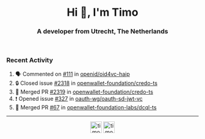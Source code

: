 <h1 align="center">Hi 👋, I'm Timo</h1>
<h3 align="center">A developer from Utrecht, The Netherlands</h3>
<br/>
<!-- https://github.com/rahuldkjain/github-profile-readme-generator --!>

<!--  <p align="left"><img src="https://github-readme-stats.vercel.app/api?username=timoglastra&show_icons=true&count_private=true&" alt="timoglastra" /></p> --!>

<!--
Github language stats
<p align="left"><img src="https://github-readme-stats.vercel.app/api/top-langs/?username=timoglastra&layout=compact" alt="timoglastra" /><p>
-->

<!-- Codestats language stats -->
<!-- <p align="left"><img src="https://codestats-readme.vercel.app/api/top-langs/?username=timoglastra&layout=compact&language_count=12" alt="timoglastra" /><p>    --!>
  
<h3>Recent Activity</h3>

<!--START_SECTION:activity-->
1. 🗣 Commented on [#111](https://github.com/openid/oid4vc-haip/issues/111#issuecomment-3109084792) in [openid/oid4vc-haip](https://github.com/openid/oid4vc-haip)
2. 🔒 Closed issue [#2318](https://github.com/openwallet-foundation/credo-ts/issues/2318) in [openwallet-foundation/credo-ts](https://github.com/openwallet-foundation/credo-ts)
3. 🎉 Merged PR [#2319](https://github.com/openwallet-foundation/credo-ts/pull/2319) in [openwallet-foundation/credo-ts](https://github.com/openwallet-foundation/credo-ts)
4. ❗ Opened issue [#327](https://github.com/oauth-wg/oauth-sd-jwt-vc/issues/327) in [oauth-wg/oauth-sd-jwt-vc](https://github.com/oauth-wg/oauth-sd-jwt-vc)
5. 🎉 Merged PR [#67](https://github.com/openwallet-foundation-labs/dcql-ts/pull/67) in [openwallet-foundation-labs/dcql-ts](https://github.com/openwallet-foundation-labs/dcql-ts)
<!--END_SECTION:activity-->

---

<p align="center">
<a href="https://twitter.com/timoglastra" target="blank"><img align="center" src="https://cdn.jsdelivr.net/npm/simple-icons@3.0.1/icons/twitter.svg" alt="timoglastra" height="30" width="30" /></a>
<a href="https://linkedin.com/in/timoglastra" target="blank"><img align="center" src="https://cdn.jsdelivr.net/npm/simple-icons@3.0.1/icons/linkedin.svg" alt="timoglastra" height="30" width="30" /></a>
</p>



